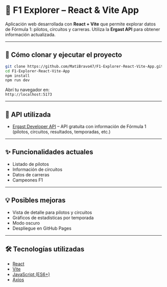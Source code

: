 # 🏁 F1 Explorer – React & Vite App

Aplicación web desarrollada con **React + Vite** que permite explorar datos de Fórmula 1: pilotos, circuitos y carreras. Utiliza la **Ergast API** para obtener información actualizada.

---

## 🚀 Cómo clonar y ejecutar el proyecto

```bash
git clone https://github.com/MatiBravo47/F1-Explorer-React-Vite-App.git
cd F1-Explorer-React-Vite-App
npm install
npm run dev
```

Abrí tu navegador en:  
`http://localhost:5173`

---

## 📡 API utilizada

- [Ergast Developer API](https://ergast.com/mrd/) – API gratuita con información de Fórmula 1 (pilotos, circuitos, resultados, temporadas, etc.)

---

## ✨ Funcionalidades actuales

- Listado de pilotos
- Información de circuitos
- Datos de carreras
- Campeones F1

---

## 💡 Posibles mejoras

- Vista de detalle para pilotos y circuitos
- Gráficos de estadísticas por temporada
- Modo oscuro
- Despliegue en GitHub Pages

---

## 🛠 Tecnologías utilizadas

- [React](https://reactjs.org/)
- [Vite](https://vitejs.dev/)
- [JavaScript (ES6+)](https://developer.mozilla.org/es/docs/Web/JavaScript)
- [Axios](https://axios-http.com/)
